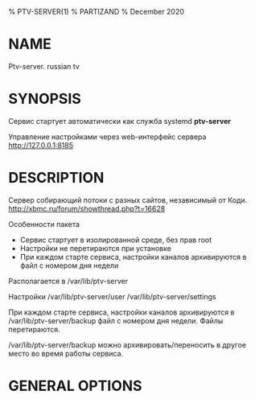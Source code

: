 % PTV-SERVER(1)
% PARTIZAND
% December 2020

# NAME

Ptv-server. russian tv

# SYNOPSIS

Сервис стартует автоматически как служба systemd **ptv-server**

Управление настройками через web-интерфейс сервера http://127.0.0.1:8185

# DESCRIPTION

Сервер собирающий потоки с разных сайтов, независимый от Коди. http://xbmc.ru/forum/showthread.php?t=16628

Особенности пакета

* Сервис стартует в изолированной среде, без прав root
* Настройки не перетираются при установке
* При каждом старте сервиса, настройки каналов архивируются в файл с номером дня недели

Располагается в /var/lib/ptv-server

Настройки /var/lib/ptv-server/user /var/lib/ptv-server/settings

При каждом старте сервиса, настройки каналов архивируются в /var/lib/ptv-server/backup файл с номером дня недели. Файлы перетираются.

/var/lib/ptv-server/backup можно архивировать/переносить в другое место во время работы сервиса.

# GENERAL OPTIONS

